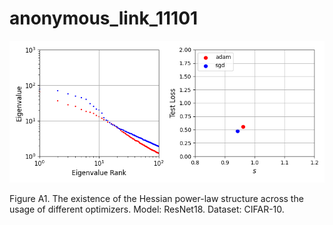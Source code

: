 # anonymous_link_11101

![ResNet18 trained on CIFAR-10](./images/resnet18-cifar10.png)

Figure A1. The existence of the Hessian power-law structure across the usage of different optimizers. Model: ResNet18. Dataset: CIFAR-10.
